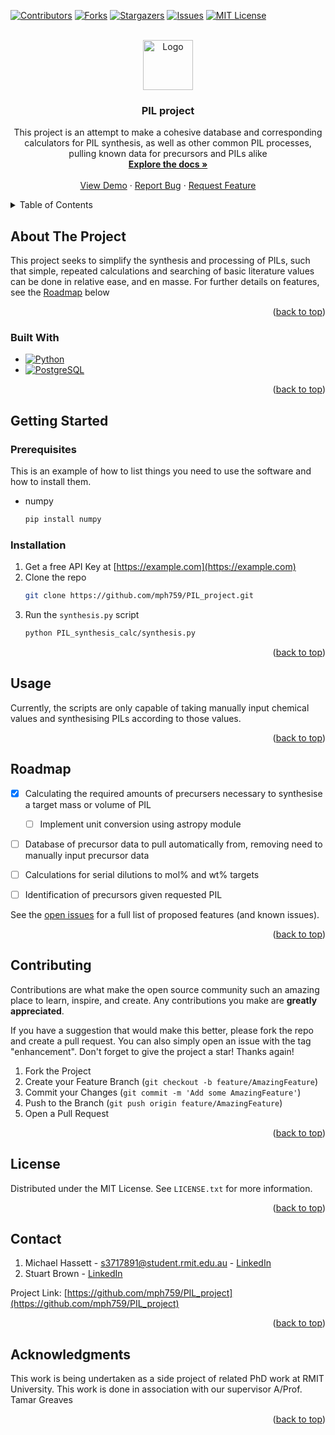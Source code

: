 
<!-- Improved compatibility of back to top link: See: https://github.com/othneildrew/Best-README-Template/pull/73 -->
<a name="readme-top"></a>
<!--
*** Thanks for checking out the Best-README-Template. If you have a suggestion
*** that would make this better, please fork the repo and create a pull request
*** or simply open an issue with the tag "enhancement".
*** Don't forget to give the project a star!
*** Thanks again! Now go create something AMAZING! :D
-->



<!-- PROJECT SHIELDS -->
<!--
*** I'm using markdown "reference style" links for readability.
*** Reference links are enclosed in brackets [ ] instead of parentheses ( ).
*** See the bottom of this document for the declaration of the reference variables
*** for contributors-url, forks-url, etc. This is an optional, concise syntax you may use.
*** https://www.markdownguide.org/basic-syntax/#reference-style-links
-->
[![Contributors][contributors-shield]][contributors-url]
[![Forks][forks-shield]][forks-url]
[![Stargazers][stars-shield]][stars-url]
[![Issues][issues-shield]][issues-url]
[![MIT License][license-shield]][license-url]



<!-- PROJECT LOGO -->
<br />
<div align="center">
  <a href="https://github.com/mph759/PIL_project">
    <img src="images/logo.png" alt="Logo" width="80" height="80">
  </a>

<h3 align="center">PIL project</h3>

  <p align="center">
    This project is an attempt to make a cohesive database and corresponding calculators for PIL synthesis, as well as other common PIL processes, pulling known data for precursors and PILs alike
    <br />
    <a href="https://github.com/mph759/PIL_project"><strong>Explore the docs »</strong></a>
    <br />
    <br />
    <a href="https://github.com/mph759/PIL_project">View Demo</a>
    ·
    <a href="https://github.com/mph759/PIL_project/issues">Report Bug</a>
    ·
    <a href="https://github.com/mph759/PIL_project/issues">Request Feature</a>
  </p>
</div>



<!-- TABLE OF CONTENTS -->
<details>
  <summary>Table of Contents</summary>
  <ol>
    <li>
      <a href="#about-the-project">About The Project</a>
      <ul>
        <li><a href="#built-with">Built With</a></li>
      </ul>
    </li>
    <li>
      <a href="#getting-started">Getting Started</a>
      <ul>
        <li><a href="#prerequisites">Prerequisites</a></li>
        <li><a href="#installation">Installation</a></li>
      </ul>
    </li>
    <li><a href="#usage">Usage</a></li>
    <li><a href="#roadmap">Roadmap</a></li>
    <li><a href="#contributing">Contributing</a></li>
    <li><a href="#license">License</a></li>
    <li><a href="#contact">Contact</a></li>
    <li><a href="#acknowledgments">Acknowledgments</a></li>
  </ol>
</details>



<!-- ABOUT THE PROJECT -->
## About The Project

<!--[![Product Name Screen Shot][product-screenshot]](https://example.com)-->

<p>This project seeks to simplify the synthesis and processing of PILs, such that simple,
repeated calculations and searching of basic literature values can be done in relative ease, and en masse.
For further details on  features, see the <a href="#roadmap">Roadmap</a> below</p>

<p align="right">(<a href="#readme-top">back to top</a>)</p>



### Built With

* [![Python][Python.com]][Python-url]
* [![PostgreSQL][PostgreSQL.com]][PostgreSQL-url]

<p align="right">(<a href="#readme-top">back to top</a>)</p>



<!-- GETTING STARTED -->
## Getting Started

<!--This is an example of how you may give instructions on setting up your project locally.
To get a local copy up and running follow these simple example steps.
-->
### Prerequisites

This is an example of how to list things you need to use the software and how to install them.
* numpy
  ```sh
  pip install numpy
  ```

### Installation

1. Get a free API Key at [https://example.com](https://example.com)
2. Clone the repo
   ```sh
   git clone https://github.com/mph759/PIL_project.git
   ```
3. Run the `synthesis.py` script
   ```sh
   python PIL_synthesis_calc/synthesis.py
   ```

<p align="right">(<a href="#readme-top">back to top</a>)</p>



<!-- USAGE EXAMPLES -->
## Usage

Currently, the scripts are only capable of taking manually input chemical values and synthesising PILs according to those values.

<!--_For more examples, please refer to the [Documentation](https://example.com)_-->

<p align="right">(<a href="#readme-top">back to top</a>)</p>



<!-- ROADMAP -->
## Roadmap

- [x] Calculating the required amounts of precursers necessary to synthesise a target mass or volume of PIL
  - [ ] Implement unit conversion using astropy module
- [ ] Database of precursor data to pull automatically from, removing need to manually input precursor data
- [ ] Calculations for serial dilutions to mol% and wt% targets
- [ ] Identification of precursors given requested PIL 


See the [open issues](https://github.com/mph759/PIL_project/issues) for a full list of proposed features (and known issues).

<p align="right">(<a href="#readme-top">back to top</a>)</p>



<!-- CONTRIBUTING -->
## Contributing

Contributions are what make the open source community such an amazing place to learn, inspire, and create. Any contributions you make are **greatly appreciated**.

If you have a suggestion that would make this better, please fork the repo and create a pull request. You can also simply open an issue with the tag "enhancement".
Don't forget to give the project a star! Thanks again!

1. Fork the Project
2. Create your Feature Branch (`git checkout -b feature/AmazingFeature`)
3. Commit your Changes (`git commit -m 'Add some AmazingFeature'`)
4. Push to the Branch (`git push origin feature/AmazingFeature`)
5. Open a Pull Request

<p align="right">(<a href="#readme-top">back to top</a>)</p>



<!-- LICENSE -->
## License

Distributed under the MIT License. See `LICENSE.txt` for more information.

<p align="right">(<a href="#readme-top">back to top</a>)</p>



<!-- CONTACT -->
## Contact

1. Michael Hassett - s3717891@student.rmit.edu.au - [LinkedIn](https://linkedin.com/in/mph759)
2. Stuart Brown - [LinkedIn](https://linkedin.com/in/stuartbrown12)

Project Link: [https://github.com/mph759/PIL_project](https://github.com/mph759/PIL_project)

<p align="right">(<a href="#readme-top">back to top</a>)</p>



<!-- ACKNOWLEDGMENTS -->
## Acknowledgments
This work is being undertaken as a side project of related PhD work at RMIT University.
This work is done in association with our supervisor A/Prof. Tamar Greaves

<p align="right">(<a href="#readme-top">back to top</a>)</p>



<!-- MARKDOWN LINKS & IMAGES -->
<!-- https://www.markdownguide.org/basic-syntax/#reference-style-links -->
[contributors-shield]: https://img.shields.io/github/contributors/mph759/PIL_project.svg?style=for-the-badge
[contributors-url]: https://github.com/mph759/PIL_project/graphs/contributors
[forks-shield]: https://img.shields.io/github/forks/mph759/PIL_project.svg?style=for-the-badge
[forks-url]: https://github.com/mph759/PIL_project/network/members
[stars-shield]: https://img.shields.io/github/stars/mph759/PIL_project.svg?style=for-the-badge
[stars-url]: https://github.com/mph759/PIL_project/stargazers
[issues-shield]: https://img.shields.io/github/issues/mph759/PIL_project.svg?style=for-the-badge
[issues-url]: https://github.com/mph759/PIL_project/issues
[license-shield]: https://img.shields.io/github/license/mph759/PIL_project.svg?style=for-the-badge
[license-url]: https://github.com/mph759/PIL_project/blob/master/LICENSE.txt
[twitter-shield]: https://img.shields.io/badge/-Twitter-black.svg?style=for-the-badge&logo=twitter&colorB=555
[twitter-url-MPH]: https://twitter.com/mph_759
[linkedin-shield]: https://img.shields.io/badge/-LinkedIn-black.svg?style=for-the-badge&logo=linkedin&colorB=555
[linkedin-url-MPH]: https://linkedin.com/in/mph759
[linkedin-url-SB]: https://linkedin.com/in/stuartbrown12
[product-screenshot]: images/screenshot.png
[Python.com]: https://img.shields.io/badge/Python-3776AB?style=for-the-badge&logo=python&logoColor=white
[Python-url]: https://www.python.org/
[PostgreSQL.com]: https://img.shields.io/badge/PostgreSQL-2f6087?style=for-the-badge&logo=PostgreSQL&logoColor=white
[PostgreSQL-url]: https://www.postgresql.org/
